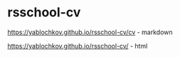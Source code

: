 # rsschool-cv
https://yablochkov.github.io/rsschool-cv/cv - markdown

https://yablochkov.github.io/rsschool-cv/ - html

